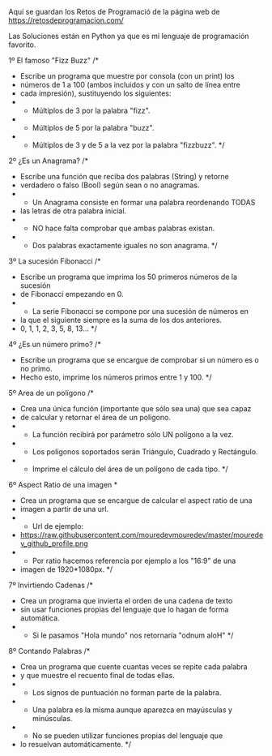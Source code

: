 Aquí se guardan los Retos de Programació de la página web de https://retosdeprogramacion.com/

Las Soluciones están en Python ya que es mi lenguaje de programación favorito.

1º El famoso "Fizz Buzz"
/*
 * Escribe un programa que muestre por consola (con un print) los
 * números de 1 a 100 (ambos incluidos y con un salto de línea entre
 * cada impresión), sustituyendo los siguientes:
 * - Múltiplos de 3 por la palabra "fizz".
 * - Múltiplos de 5 por la palabra "buzz".
 * - Múltiplos de 3 y de 5 a la vez por la palabra "fizzbuzz".
 */
 
2º ¿Es un Anagrama?
/*
 * Escribe una función que reciba dos palabras (String) y retorne
 * verdadero o falso (Bool) según sean o no anagramas.
 * - Un Anagrama consiste en formar una palabra reordenando TODAS
 *   las letras de otra palabra inicial.
 * - NO hace falta comprobar que ambas palabras existan.
 * - Dos palabras exactamente iguales no son anagrama.
 */

 3º La sucesión Fibonacci
 /*
 * Escribe un programa que imprima los 50 primeros números de la sucesión
 * de Fibonacci empezando en 0.
 * - La serie Fibonacci se compone por una sucesión de números en
 *   la que el siguiente siempre es la suma de los dos anteriores.
 *   0, 1, 1, 2, 3, 5, 8, 13...
 */

4º ¿Es un número primo?
/*
 * Escribe un programa que se encargue de comprobar si un número es o no primo.
 * Hecho esto, imprime los números primos entre 1 y 100.
 */

5º Area de un polígono
/*
 * Crea una única función (importante que sólo sea una) que sea capaz
 * de calcular y retornar el área de un polígono.
 * - La función recibirá por parámetro sólo UN polígono a la vez.
 * - Los polígonos soportados serán Triángulo, Cuadrado y Rectángulo.
 * - Imprime el cálculo del área de un polígono de cada tipo.
 */

6º Aspect Ratio de una imagen
*
 * Crea un programa que se encargue de calcular el aspect ratio de una
 * imagen a partir de una url.
 * - Url de ejemplo:
 *   https://raw.githubusercontent.com/mouredevmouredev/master/mouredev_github_profile.png
 * - Por ratio hacemos referencia por ejemplo a los "16:9" de una
 *   imagen de 1920*1080px.
 */

7º Invirtiendo Cadenas
/*
 * Crea un programa que invierta el orden de una cadena de texto
 * sin usar funciones propias del lenguaje que lo hagan de forma automática.
 * - Si le pasamos "Hola mundo" nos retornaría "odnum aloH"
 */

 8º Contando Palabras
 /*
 * Crea un programa que cuente cuantas veces se repite cada palabra
 * y que muestre el recuento final de todas ellas.
 * - Los signos de puntuación no forman parte de la palabra.
 * - Una palabra es la misma aunque aparezca en mayúsculas y minúsculas.
 * - No se pueden utilizar funciones propias del lenguaje que
 *   lo resuelvan automáticamente.
 */